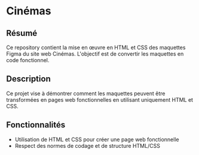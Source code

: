 # Cinémas


## Résumé


Ce repository contient la mise en œuvre en HTML et CSS des maquettes Figma du site web Cinémas. L'objectif est de convertir les maquettes en code fonctionnel.

## Description

Ce projet vise à démontrer comment les maquettes peuvent être transformées en pages web fonctionnelles en utilisant uniquement HTML et CSS.

## Fonctionnalités

* Utilisation de HTML et CSS pour créer une page web fonctionnelle
* Respect des normes de codage et de structure HTML/CSS
